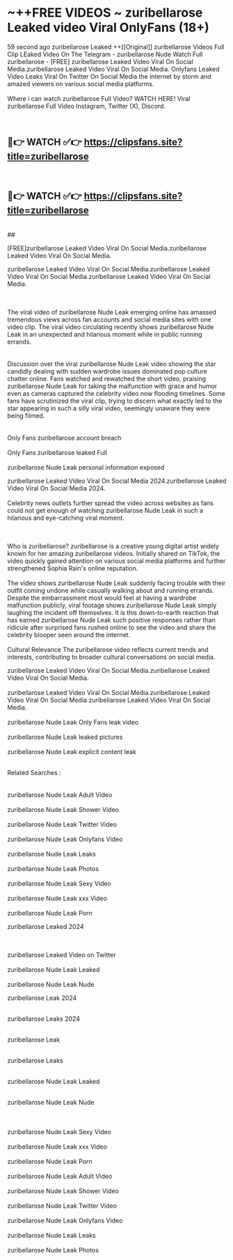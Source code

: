 # ~++FREE VIDEOS ~ zuribellarose Leaked video Viral OnlyFans (18+)<br>


59 second ago zuribellarose Leaked ++[[Original]] zuribellarose Videos Full Clip LEaked Video On The Telegram  - zuribellarose Nude  Watch Full zuribellarose - [FREE] zuribellarose Leaked Video Viral On Social Media.zuribellarose Leaked Video Viral On Social Media.   Onlyfans Leaked Video Leaks Viral On Twitter On Social Media the internet by storm and amazed viewers on various social media platforms. <br><br>
Where i can watch zuribellarose Full Video? WATCH HERE! Viral zuribellarose Full Video Instagram, Twitter (X), Discord. <br>


 <br>

##  🔴👉 WATCH ✅👉  <a href="https://clipsfans.site?title=zuribellarose&ref=git">https://clipsfans.site?title=zuribellarose</a> <br>
  <br>

##  🔴👉 WATCH ✅👉  <a href="https://clipsfans.site?title=zuribellarose&ref=git">https://clipsfans.site?title=zuribellarose</a> <br>
  <br>
  ##



[FREE]zuribellarose Leaked Video Viral On Social Media.zuribellarose Leaked Video Viral On Social Media. <br>

zuribellarose Leaked Video Viral On Social Media.zuribellarose Leaked Video Viral On Social Media.zuribellarose Leaked Video Viral On Social Media. <br>


  <br>

  <br>
The viral video of zuribellarose Nude Leak emerging online has amassed tremendous views across fan accounts and social media sites with one video clip. The viral video circulating recently shows zuribellarose Nude Leak in an unexpected and hilarious moment while in public running errands.<br>
<br>


<br>
Discussion over the viral zuribellarose Nude Leak video showing the star candidly dealing with sudden wardrobe issues dominated pop culture chatter online. Fans watched and rewatched the short video, praising zuribellarose Nude Leak for taking the malfunction with grace and humor even as cameras captured the celebrity video now flooding timelines. Some fans have scrutinized the viral clip, trying to discern what exactly led to the star appearing in such a silly viral video, seemingly unaware they were being filmed.<br>
<br>
<br> 
Only Fans zuribellarose account breach<br>
<br>
Only Fans zuribellarose leaked Full <br>
<br>
zuribellarose Nude Leak personal information exposed<br>

zuribellarose Leaked Video Viral On Social Media 2024.zuribellarose Leaked Video Viral On Social Media 2024. <br>
<br>
Celebrity news outlets further spread the video across websites as fans could not get enough of watching zuribellarose Nude Leak in such a hilarious and eye-catching viral moment.<br>
<br>

<br>
Who is zuribellarose? zuribellarose is a creative young digital artist widely known for her amazing zuribellarose videos. Initially shared on TikTok, the video quickly gained attention on various social media platforms and further strengthened Sophia Rain's online reputation.<br>
<br>
The video shows zuribellarose Nude Leak suddenly facing trouble with their outfit coming undone while casually walking about and running errands. Despite the embarrassment most would feel at having a wardrobe malfunction publicly, viral footage shows zuribellarose Nude Leak simply laughing the incident off themselves. It is this down-to-earth reaction that has earned zuribellarose Nude Leak such positive responses rather than ridicule after surprised fans rushed online to see the video and share the celebrity blooper seen around the internet.<br>
<br>
Cultural Relevance The zuribellarose video reflects current trends and interests, contributing to broader cultural conversations on social media.<br>

zuribellarose Leaked Video Viral On Social Media.zuribellarose Leaked Video Viral On Social Media.<br>
<br>
zuribellarose Leaked Video Viral On Social Media.zuribellarose Leaked Video Viral On Social Media.zuribellarose Leaked Video Viral On Social Media.<br>
<br>
zuribellarose Nude Leak Only Fans leak video<br>
<br>
zuribellarose Nude Leak leaked pictures<br>
<br>
zuribellarose Nude Leak explicit content leak<br>


<br>
Related Searches :<br>
<br>

<br>
zuribellarose Nude Leak Adult Video<br>
<br>
zuribellarose Nude Leak Shower Video<br>
<br>
zuribellarose Nude Leak Twitter Video<br>
<br>
zuribellarose Nude Leak Onlyfans Video<br>
<br>
zuribellarose Nude Leak Leaks<br>
<br>
zuribellarose Nude Leak Photos<br>

<br>
zuribellarose Nude Leak Sexy Video<br>
<br>
zuribellarose Nude Leak xxx Video<br>
<br>
zuribellarose Nude Leak Porn<br>

zuribellarose  Leaked 2024 <br> <br>
<br>

zuribellarose Leaked Video on Twitter <br>
<br>
zuribellarose Nude Leak Leaked<br>
<br>
zuribellarose Nude Leak Nude<br>


zuribellarose  Leak 2024 <br> <br>



zuribellarose  Leaks 2024 <br> <br>



 
zuribellarose  Leak<br> <br>



zuribellarose  Leaks<br> <br>


zuribellarose Nude Leak Leaked<br> <br>

zuribellarose Nude Leak Nude<br> <br>
<br> <br>
zuribellarose Nude Leak Sexy Video
<br> <br>
zuribellarose Nude Leak xxx Video
<br> <br>
zuribellarose Nude Leak Porn
<br> <br>
zuribellarose Nude Leak Adult Video
<br> <br>
zuribellarose Nude Leak Shower Video
<br> <br>
zuribellarose Nude Leak Twitter Video
<br> <br>
zuribellarose Nude Leak Onlyfans Video
<br> <br>
zuribellarose Nude Leak Leaks
<br> <br>
zuribellarose Nude Leak Photos






</p>




 



</p>










